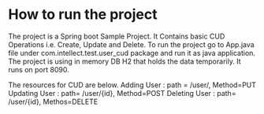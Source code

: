 # How to run the project

The project is a Spring boot Sample Project. It Contains basic CUD Operations i.e. Create, Update and Delete.
To run the project go to App.java file under com.intellect.test.user_cud package and run it as java application.
The project is using in memory DB H2 that holds the data temporarily.
It runs on port 8090.

The resources for CUD are below.
Adding User : path = /user/, Method=PUT
Updating User : path= /user/{id}, Method=POST
Deleting User : path= /user/{id}, Methos=DELETE
